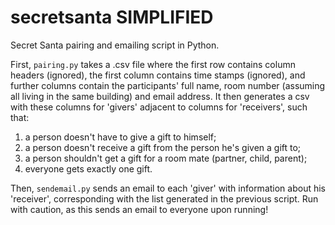 # secretsanta SIMPLIFIED

Secret Santa pairing and emailing script in Python. 

First, `pairing.py` takes a .csv file where the first row contains column headers (ignored), the first column contains time stamps (ignored), and further columns contain the participants' full name, room number (assuming all living in the same building) and email address. It then generates a csv with these columns for 'givers' adjacent to columns for 'receivers', such that:

1. a person doesn't have to give a gift to himself;
2. a person doesn't receive a gift from the person he's given a gift to; 
3. a person shouldn't get a gift for a room mate (partner, child, parent); 
4. everyone gets exactly one gift.

Then, `sendemail.py` sends an email to each 'giver' with information about his 'receiver', corresponding with the list generated in the previous script. Run with caution, as this sends an email to everyone upon running!  
